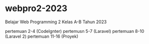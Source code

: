 # webpro2-2023
Belajar Web Programming 2 Kelas A-B Tahun 2023

pertemuan 2-4 (CodeIgnter)
pertemusn 5-7 (Laravel)
pertemuan 8-10 (Laravel 2)
pertemuan 11-16 (Proyek)